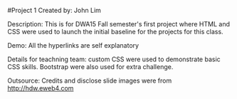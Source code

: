 #Project 1
Created by: John Lim

Description:
This is for DWA15 Fall semester's first project where HTML and CSS were used to launch the initial baseline for the projects for this class. 

Demo:
All the hyperlinks are self explanatory

Details for teachning team:
custom CSS were used to demonstrate basic CSS skills.
Bootstrap were also used for extra challenge.

Outsource:
Credits and disclose slide images were from http://hdw.eweb4.com
